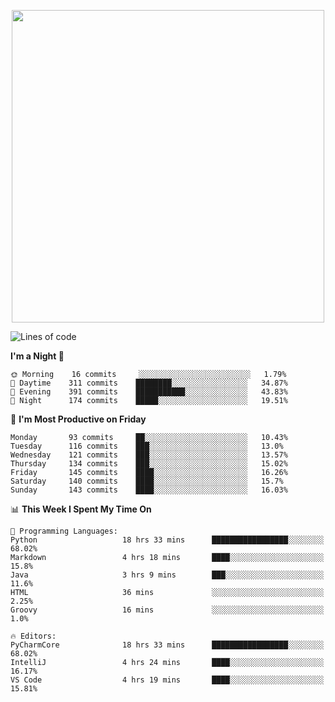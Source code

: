 <!--

[![Hits](https://hits.seeyoufarm.com/api/count/incr/badge.svg?url=https%3A%2F%2Fgithub.com/sangm1n)](https://hits.seeyoufarm.com) 
[![Repos Badge](https://badges.pufler.dev/repos/sangm1n)](https://badges.pufler.dev)
[![Github Badge](http://img.shields.io/badge/-github-black?style=flat-square&logo=github&logoColor=white&link=https:https://github.com/sangm1n/)](https://github.com/sangm1n/)
[![Netlify Badge](https://img.shields.io/badge/-TIL-00C7B7?style=flat-square&logo=Netlify&logoColor=white&link=https://sangminlog.netlify.com)](https://sangminlog.netlify.com)
[![Hugo Badge](https://img.shields.io/badge/-techblog-FF4088?style=flat-square&logo=Hugo&logoColor=white&link=https://sangm1n.github.io)](https://sangm1n.github.io)
[![Mail Badge](http://img.shields.io/badge/-mail-D14836?style=flat-square&logo=Gmail&logoColor=white&link=mailto:dltkd96als@naver.com)](mailto:dltkd96als@naver.com/)

![Lines of code](https://img.shields.io/badge/From%20Hello%20World%20I%27ve%20Written-3.9%20million%20lines%20of%20code-blue)
-->

<!--  -->

<p align="center">
  <a href="https://sangm1n.github.io/">
    <img src="https://user-images.githubusercontent.com/46131688/100516133-08bf3880-31c5-11eb-97ce-0548a7b3a35a.png" width="500">
  </a>
</p>

<!--START_SECTION:waka-->
![Lines of code](https://img.shields.io/badge/From%20Hello%20World%20I%27ve%20Written-3.4%20million%20lines%20of%20code-blue)

**I'm a Night 🦉** 

```text
🌞 Morning    16 commits     ░░░░░░░░░░░░░░░░░░░░░░░░░   1.79% 
🌆 Daytime    311 commits    ████████░░░░░░░░░░░░░░░░░   34.87% 
🌃 Evening    391 commits    ███████████░░░░░░░░░░░░░░   43.83% 
🌙 Night      174 commits    █████░░░░░░░░░░░░░░░░░░░░   19.51%

```
📅 **I'm Most Productive on Friday** 

```text
Monday       93 commits     ██░░░░░░░░░░░░░░░░░░░░░░░   10.43% 
Tuesday      116 commits    ███░░░░░░░░░░░░░░░░░░░░░░   13.0% 
Wednesday    121 commits    ███░░░░░░░░░░░░░░░░░░░░░░   13.57% 
Thursday     134 commits    ███░░░░░░░░░░░░░░░░░░░░░░   15.02% 
Friday       145 commits    ████░░░░░░░░░░░░░░░░░░░░░   16.26% 
Saturday     140 commits    ████░░░░░░░░░░░░░░░░░░░░░   15.7% 
Sunday       143 commits    ████░░░░░░░░░░░░░░░░░░░░░   16.03%

```


📊 **This Week I Spent My Time On** 

```text
💬 Programming Languages: 
Python                   18 hrs 33 mins      █████████████████░░░░░░░░   68.02% 
Markdown                 4 hrs 18 mins       ████░░░░░░░░░░░░░░░░░░░░░   15.8% 
Java                     3 hrs 9 mins        ███░░░░░░░░░░░░░░░░░░░░░░   11.6% 
HTML                     36 mins             ░░░░░░░░░░░░░░░░░░░░░░░░░   2.25% 
Groovy                   16 mins             ░░░░░░░░░░░░░░░░░░░░░░░░░   1.0%

🔥 Editors: 
PyCharmCore              18 hrs 33 mins      █████████████████░░░░░░░░   68.02% 
IntelliJ                 4 hrs 24 mins       ████░░░░░░░░░░░░░░░░░░░░░   16.17% 
VS Code                  4 hrs 19 mins       ████░░░░░░░░░░░░░░░░░░░░░   15.81%

```


<!--END_SECTION:waka-->


<!--
**sangm1n/sangm1n** is a ✨ _special_ ✨ repository because its `README.md` (this file) appears on your GitHub profile.

Here are some ideas to get you started:

- 🔭 I’m currently working on ...
- 🌱 I’m currently learning ...
- 👯 I’m looking to collaborate on ...
- 🤔 I’m looking for help with ...
- 💬 Ask me about ...
- 📫 How to reach me: ...
- 😄 Pronouns: ...
- ⚡ Fun fact: ...

https://shields.io/
-->


